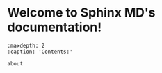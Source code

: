 # Welcome to Sphinx MD's documentation!

```{toctree}
:maxdepth: 2
:caption: 'Contents:'

about
```
